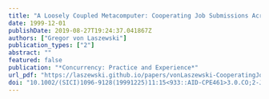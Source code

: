 ```yaml
---
title: "A Loosely Coupled Metacomputer: Cooperating Job Submissions Across Multiple Supercomputing Sites"
date: 1999-12-01
publishDate: 2019-08-27T19:24:37.041867Z
authors: ["Gregor von Laszewski"]
publication_types: ["2"]
abstract: ""
featured: false
publication: "*Concurrency: Practice and Experience*"
url_pdf: "https://laszewski.github.io/papers/vonLaszewski-CooperatingJobs.pdf"
doi: "10.1002/(SICI)1096-9128(19991225)11:15<933::AID-CPE461>3.0.CO;2-J"
---
```


